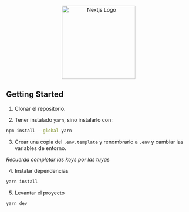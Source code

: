 <p align="center">
  <a href="https://nextjs.org/" target="blank"><img src="https://d2nir1j4sou8ez.cloudfront.net/wp-content/uploads/2021/12/nextjs-boilerplate-logo.png" width="200" alt="Nextjs Logo" /></a>
</p>

## Getting Started

1. Clonar el repositorio.

2. Tener instalado `yarn`, sino instalarlo con:

```bash
npm install --global yarn
```

3. Crear una copia del `.env.template` y renombrarlo a `.env` y cambiar las variables de entorno.

_Recuerda completar las keys por las tuyas_

4. Instalar dependencias

```bash
yarn install
```

5. Levantar el proyecto

```bash
yarn dev
```
